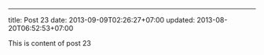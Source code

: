 ---
title: Post 23
date: 2013-09-09T02:26:27+07:00
updated: 2013-08-20T06:52:53+07:00

This is content of post 23